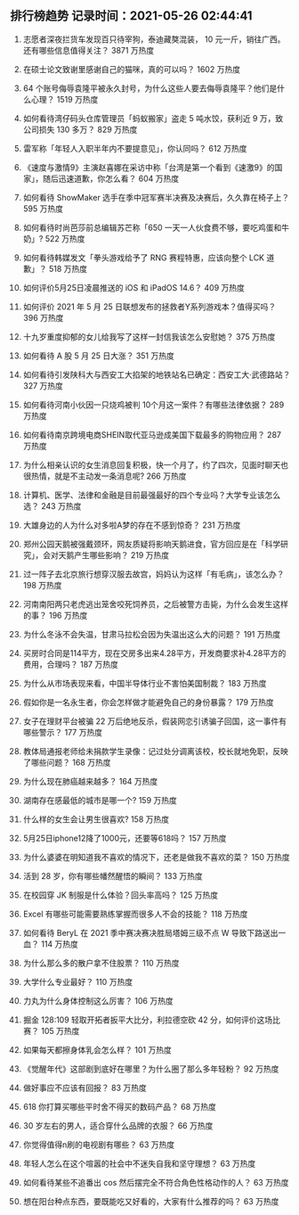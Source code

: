 
## 排行榜趋势 记录时间：2021-05-26 02:44:41
  
  1. 志愿者深夜拦货车发现百只待宰狗，泰迪藏獒混装， 10 元一斤，销往广西。还有哪些信息值得关注？ 3871 万热度
    
  2. 在硕士论文致谢里感谢自己的猫咪，真的可以吗？ 1602 万热度
    
  3. 64 个账号侮辱袁隆平被永久封号，为什么这些人要去侮辱袁隆平？他们是什么心理？ 1519 万热度
    
  4. 如何看待湾仔码头仓库管理员「蚂蚁搬家」盗走 5 吨水饺，获利近 9 万，致公司损失 130 多万？ 829 万热度
    
  5. 雷军称「年轻人入职半年内不要提意见」，你认同吗？ 612 万热度
    
  6. 《速度与激情9》主演赵喜娜在采访中称「台湾是第一个看到《速激9》的国家」，随后迅速道歉，你怎么看？ 604 万热度
    
  7. 如何看待 ShowMaker 选手在季中冠军赛半决赛及决赛后，久久靠在椅子上？ 595 万热度
    
  8. 如何看待时尚芭莎前总编辑苏芒称「650 一天一人伙食费不够，要吃鸡蛋和牛奶」? 522 万热度
    
  9. 如何看待韩媒发文「拳头游戏给予了 RNG 赛程特惠，应该向整个 LCK 道歉」？ 518 万热度
    
  10. 如何评价5月25日凌晨推送的 iOS 和 iPadOS 14.6？ 409 万热度
    
  11. 如何评价 2021 年 5 月 25 日联想发布的拯救者Y系列游戏本？值得买吗？ 396 万热度
    
  12. 十九岁重度抑郁的女儿给我写了这样一封信我该怎么安慰她？ 375 万热度
    
  13. 如何看待 A 股 5 月 25 日大涨？ 351 万热度
    
  14. 如何看待引发陕科大与西安工大掐架的地铁站名已确定：西安工大·武德路站？ 327 万热度
    
  15. 如何看待河南小伙因一只烧鸡被判 10个月这一案件？有哪些法律依据？ 289 万热度
    
  16. 如何看待南京跨境电商SHEIN取代亚马逊成美国下载最多的购物应用？ 287 万热度
    
  17. 为什么相亲认识的女生消息回复积极，快一个月了，约了四次，见面时聊天也很热情，就是不主动发一条消息呢? 266 万热度
    
  18. 计算机、医学、法律和金融是目前最强最好的四个专业吗？大学专业该怎么选？ 243 万热度
    
  19. 大雄身边的人为什么对多啦A梦的存在不感到惊奇？ 231 万热度
    
  20. 郑州公园天鹅被强戴颈环，网友质疑将影响天鹅进食，官方回应是在「科学研究」，会对天鹅产生哪些影响？ 219 万热度
    
  21. 过一阵子去北京旅行想穿汉服去故宫，妈妈认为这样「有毛病」，该怎么办？ 198 万热度
    
  22. 河南南阳两只老虎逃出笼舍咬死饲养员，之后被警方击毙，为什么会发生这样的事？ 196 万热度
    
  23. 为什么冬泳不会失温，甘肃马拉松会因为失温出这么大的问题？ 191 万热度
    
  24. 买房时合同是114平方，现在交房多出来4.28平方，开发商要求补4.28平方的费用，合理吗？ 187 万热度
    
  25. 为什么从市场表现来看，中国半导体行业不害怕美国制裁？ 183 万热度
    
  26. 假如你是一名永生者，你会怎样做才能避免自己的身份暴露？ 179 万热度
    
  27. 女子在理财平台被骗 22 万后绝地反杀，假装网恋引诱骗子回国，这一事件有哪些警示？ 177 万热度
    
  28. 教体局通报老师给未捐款学生录像：记过处分调离该校，校长就地免职，反映了哪些问题？ 168 万热度
    
  29. 为什么现在肺癌越来越多？ 164 万热度
    
  30. 湖南存在感最低的城市是哪一个? 159 万热度
    
  31. 什么样的女生会让男生很喜欢? 158 万热度
    
  32. 5月25日iphone12降了1000元，还要等618吗？ 157 万热度
    
  33. 为什么婆婆在明知道我不喜欢的情况下，还老是做我不喜欢的菜？ 150 万热度
    
  34. 活到 28 岁，你有哪些幡然醒悟的瞬间？ 133 万热度
    
  35. 在校园穿 JK 制服是什么体验？回头率高吗？ 125 万热度
    
  36. Excel 有哪些可能需要熟练掌握而很多人不会的技能？ 118 万热度
    
  37. 如何看待 BeryL 在 2021 季中赛决赛决胜局塔姆三级不点 W 导致下路送出一血？ 114 万热度
    
  38. 为什么那么多的散户拿不住股票？ 110 万热度
    
  39. 大学什么专业最好？ 110 万热度
    
  40. 力丸为什么身体控制这么厉害？ 106 万热度
    
  41. 掘金 128:109 轻取开拓者扳平大比分，利拉德空砍 42 分，如何评价这场比赛？ 105 万热度
    
  42. 如果每天都擦身体乳会怎么样？ 101 万热度
    
  43. 《觉醒年代》这部剧到底好在哪里？为什么圈了那么多年轻粉？ 92 万热度
    
  44. 做好事应不应该有回报？ 83 万热度
    
  45. 618 你打算买哪些平时舍不得买的数码产品？ 68 万热度
    
  46. 30 岁左右的男人，适合穿什么品牌的衣服？ 66 万热度
    
  47. 你觉得值得n刷的电视剧有哪些？ 63 万热度
    
  48. 年轻人怎么在这个喧嚣的社会中不迷失自我和坚守理想？ 63 万热度
    
  49. 如何看待某些不追番出 cos 然后摆完全不符合角色性格动作的人？ 63 万热度
    
  50. 想在阳台种点东西，要既能吃又好看的，大家有什么推荐的吗？ 63 万热度
    